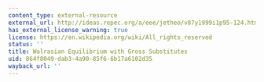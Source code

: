 ```yaml
---
content_type: external-resource
external_url: http://ideas.repec.org/a/eee/jetheo/v87y1999i1p95-124.html
has_external_license_warning: true
license: https://en.wikipedia.org/wiki/All_rights_reserved
status: ''
title: Walrasian Equilibrium with Gross Substitutes
uid: 864f8049-dab3-4a90-85f6-6b17a6102d35
wayback_url: ''
---
```

